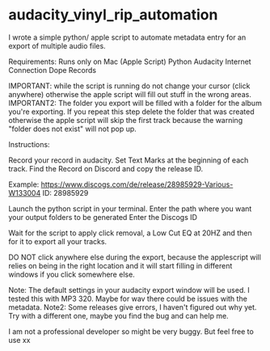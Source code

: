 # audacity_vinyl_rip_automation
I wrote a simple python/ apple script to automate metadata entry for an export of multiple audio files. 

Requirements:
Runs only on Mac (Apple Script)
Python
Audacity
Internet Connection
Dope Records


IMPORTANT: while the script is running do not change your cursor (click anywhere) otherwise the apple script will fill out stuff in the wrong areas. 
IMPORTANT2: The folder you export will be filled with a folder for the album you're exporting. If you repeat this step delete the folder that was created otherwise the apple script will skip the first track because the warning "folder does not exist" will not pop up. 

Instructions: 

Record your record in audacity.
Set Text Marks at the beginning of each track. 
Find the Record on Discord and copy the release ID. 

Example: 
https://www.discogs.com/de/release/28985929-Various-W133004
ID: 28985929

Launch the python script in your terminal.
Enter the path where you want your output folders to be generated
Enter the Discogs ID 

Wait for the script to apply click removal, a Low Cut EQ at 20HZ and then for it to export all your tracks. 

DO NOT click anywhere else during the export, because the applescript will relies on being in the right location and it will start filling in different windows if you click somewhere else.

Note: The default settings in your audacity export window will be used. I tested this with MP3 320. Maybe for wav there could be issues with the metadata. 
Note2: Some releases give errors, I haven't figured out why yet. Try with a different one, maybe you find the bug and can help me. 


I am not a professional developer so might be very buggy. But feel free to use xx


